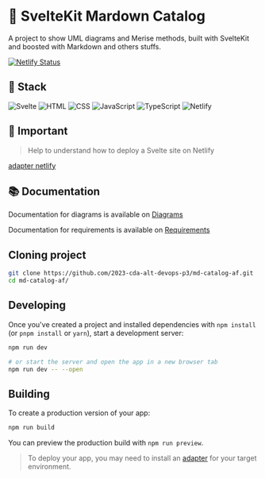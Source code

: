 # :scroll: SvelteKit Mardown Catalog

A project to show UML diagrams and Merise methods, built with SvelteKit and boosted with Markdown and others stuffs.

[![Netlify Status](https://api.netlify.com/api/v1/badges/797b2785-7715-4a78-8318-8885749aafd3/deploy-status)](https://app.netlify.com/sites/md-catalog-af/deploys)

## :pill: Stack

![Svelte](https://img.shields.io/badge/Svelte-4A4A55?style=for-the-badge&logo=svelte&logoColor=FF3E00)
![HTML](https://img.shields.io/badge/HTML-239120?style=for-the-badge&logo=html5&logoColor=white)
![CSS](https://img.shields.io/badge/CSS-239120?&style=for-the-badge&logo=css3&logoColor=white)
![JavaScript](https://img.shields.io/badge/JavaScript-F7DF1E?style=for-the-badge&logo=javascript&logoColor=black)
![TypeScript](https://img.shields.io/badge/TypeScript-007ACC?style=for-the-badge&logo=typescript&logoColor=white)
![Netlify](https://img.shields.io/badge/Netlify-00C7B7?style=for-the-badge&logo=netlify&logoColor=white)

## :loudspeaker: Important

> Help to understand how to deploy a Svelte site on Netlify

[adapter netlify](https://kit.svelte.dev/docs/adapter-netlify)

## :books: Documentation

Documentation for diagrams is available on [Diagrams](/documentation/diagrams.md)

Documentation for requirements is available on [Requirements](/documentation/requirements.md)

## Cloning project

```bash
git clone https://github.com/2023-cda-alt-devops-p3/md-catalog-af.git
cd md-catalog-af/
```

## Developing

Once you've created a project and installed dependencies with `npm install` (or `pnpm install` or `yarn`), start a development server:

```bash
npm run dev

# or start the server and open the app in a new browser tab
npm run dev -- --open
```

## Building

To create a production version of your app:

```bash
npm run build
```

You can preview the production build with `npm run preview`.

> To deploy your app, you may need to install an [adapter](https://kit.svelte.dev/docs/adapters) for your target environment.
